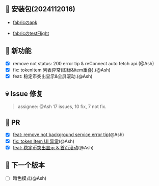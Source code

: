 ## 🚀 安装包(2024112016)

- [fabricのapk](https://dalveywallet.s3.ap-northeast-1.amazonaws.com/release/apks/build-1732090602041.apk)

- [fabricのtestFlight](https://testflight.apple.com/join/FrbgWw16)

## 🎉 新功能

- [x] remove not status: 200 error tip & reConnect auto fetch api.(@Ash)
- [x] fix: tokenItem 列表异常(图标&item重叠).(@Ash)
- [x] feat: 稳定币突出显示&全屏滚动.(@Ash)

## 💀 Issue 修复

> assignee: @Ash 17 issues, 10 fix, 7 not fix.

## 🫵 PR

- [x] [feat: remove not background service error tip](https://gitlab.com/dalvey/lightwallet-mobile/-/merge_requests/181)(@Ash)
- [x] [fix: token Item UI 异常](https://gitlab.com/dalvey/lightwallet-mobile/-/merge_requests/182)(@Ash)
- [x] [feat: 稳定币突出显示 & 首页滚动](https://gitlab.com/dalvey/lightwallet-mobile/-/merge_requests/183)(@Ash)

## 📅 下一个版本

- [ ] 暗色模式(@Ash)
